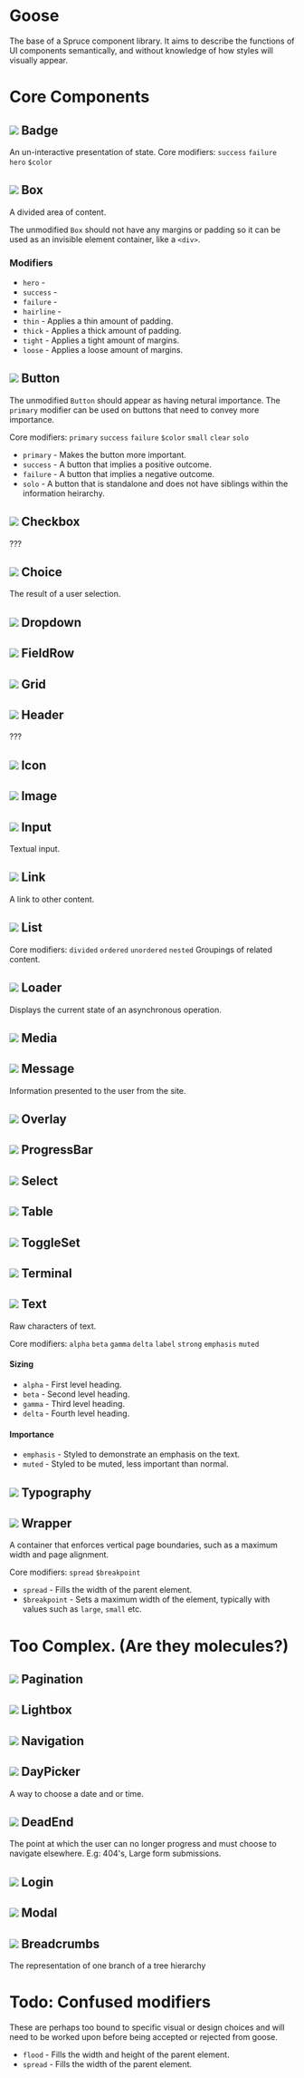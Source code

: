 # Goose
The base of a Spruce component library. It aims to describe the functions of UI components semantically, and without knowledge of how styles will visually appear.

# Core Components

## ![](https://img.shields.io/badge/-draft-red.svg) Badge 
An un-interactive presentation of state.
Core modifiers: `success` `failure` `hero` `$color`

## ![](https://img.shields.io/badge/-candidate-yellow.svg) Box 
A divided area of content.

The unmodified `Box` should not have any margins or padding so it can be used as an invisible element container, like a `<div>`.

### Modifiers
* `hero` - 
* `success` - 
* `failure` - 
* `hairline` - 
* `thin` - Applies a thin amount of padding.
* `thick` - Applies a thick amount of padding.
* `tight` - Applies a tight amount of margins.
* `loose` - Applies a loose amount of margins.


## ![](https://img.shields.io/badge/-candidate-yellow.svg) Button 

The unmodified `Button` should appear as having netural importance. The `primary` modifier can be used on buttons that need to convey more importance.

Core modifiers: `primary` `success` `failure` `$color` `small` `clear` `solo`
- `primary` - Makes the button more important.
- `success` - A button that implies a positive outcome.
- `failure` - A button that implies a negative outcome.
- `solo` - A button that is standalone and does not have siblings within the information heirarchy.

## ![](https://img.shields.io/badge/-draft-red.svg) Checkbox 
???

## ![](https://img.shields.io/badge/-draft-red.svg) Choice 
The result of a user selection.

## ![](https://img.shields.io/badge/-draft-red.svg) Dropdown 

## ![](https://img.shields.io/badge/-draft-red.svg) FieldRow 

## ![](https://img.shields.io/badge/-draft-red.svg) Grid 

## ![](https://img.shields.io/badge/-draft-red.svg) Header 
???

## ![](https://img.shields.io/badge/-draft-red.svg) Icon 

## ![](https://img.shields.io/badge/-draft-red.svg) Image 

## ![](https://img.shields.io/badge/-draft-red.svg) Input 
Textual input.


## ![](https://img.shields.io/badge/-draft-red.svg) Link 
A link to other content.


## ![](https://img.shields.io/badge/-draft-red.svg) List 
Core modifiers: `divided` `ordered` `unordered` `nested` 
Groupings of related content. 


## ![](https://img.shields.io/badge/-draft-red.svg) Loader 
Displays the current state of an asynchronous operation.


## ![](https://img.shields.io/badge/-draft-red.svg) Media 

## ![](https://img.shields.io/badge/-draft-red.svg) Message 
Information presented to the user from the site. 

## ![](https://img.shields.io/badge/-draft-red.svg) Overlay 

## ![](https://img.shields.io/badge/-draft-red.svg) ProgressBar 

## ![](https://img.shields.io/badge/-draft-red.svg) Select 

## ![](https://img.shields.io/badge/-draft-red.svg) Table 

## ![](https://img.shields.io/badge/-draft-red.svg) ToggleSet 

## ![](https://img.shields.io/badge/-draft-red.svg) Terminal 

## ![](https://img.shields.io/badge/-draft-red.svg) Text 
Raw characters of text.

Core modifiers: `alpha` `beta` `gamma` `delta` `label` `strong` `emphasis` `muted`

#### Sizing
- `alpha` - First level heading.
- `beta` - Second level heading.
- `gamma` - Third level heading.
- `delta` - Fourth level heading.

#### Importance
- `emphasis` - Styled to demonstrate an emphasis on the text.
- `muted` - Styled to be muted, less important than normal.

## ![](https://img.shields.io/badge/-draft-red.svg) Typography 

## ![](https://img.shields.io/badge/-draft-red.svg) Wrapper 
A container that enforces vertical page boundaries, such as a maximum width and page alignment.

Core modifiers: `spread` `$breakpoint`
- `spread` - Fills the width of the parent element.
- `$breakpoint` - Sets a maximum width of the element, typically with values such as `large`, `small` etc.


# Too Complex. (Are they molecules?)

## ![](https://img.shields.io/badge/-draft-red.svg) Pagination 
## ![](https://img.shields.io/badge/-draft-red.svg) Lightbox 
## ![](https://img.shields.io/badge/-draft-red.svg) Navigation 
## ![](https://img.shields.io/badge/-draft-red.svg) DayPicker 
A way to choose a date and or time.

## ![](https://img.shields.io/badge/-draft-red.svg) DeadEnd 
The point at which the user can no longer progress and must choose to navigate elsewhere.
E.g: 404's, Large form submissions.

## ![](https://img.shields.io/badge/-draft-red.svg) Login 
## ![](https://img.shields.io/badge/-draft-red.svg) Modal 
## ![](https://img.shields.io/badge/-draft-red.svg) Breadcrumbs 
The representation of one branch of a tree hierarchy



# Todo: Confused modifiers

These are perhaps too bound to specific visual or design choices and will need to be worked upon before being accepted or rejected from goose.

- `flood` - Fills the width and height of the parent element.
- `spread` - Fills the width of the parent element.
